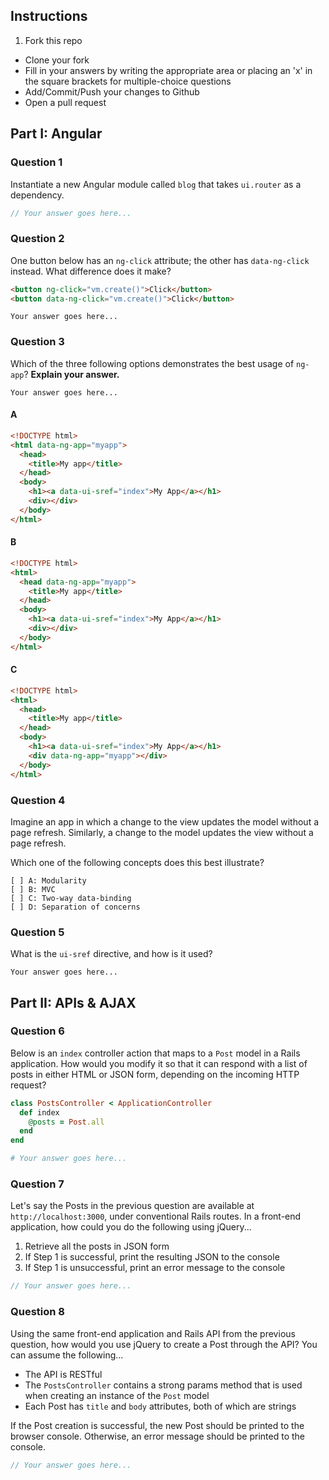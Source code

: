 ## Instructions

1. Fork this repo
- Clone your fork
- Fill in your answers by writing the appropriate area or placing an 'x' in the square brackets for multiple-choice questions
- Add/Commit/Push your changes to Github
- Open a pull request

## Part I: Angular

### Question 1

Instantiate a new Angular module called `blog` that takes `ui.router` as a dependency.

```js
// Your answer goes here...
```

### Question 2

One button below has an `ng-click` attribute; the other has `data-ng-click` instead. What difference does it make?

```html
<button ng-click="vm.create()">Click</button>
<button data-ng-click="vm.create()">Click</button>
```

```text
Your answer goes here...
```

### Question 3

Which of the three following options demonstrates the best usage of `ng-app`? **Explain your answer.**

```text
Your answer goes here...
```

#### A

```html
<!DOCTYPE html>
<html data-ng-app="myapp">
  <head>
    <title>My app</title>
  </head>
  <body>
    <h1><a data-ui-sref="index">My App</a></h1>
    <div></div>
  </body>
</html>
```

#### B

```html
<!DOCTYPE html>
<html>
  <head data-ng-app="myapp">
    <title>My app</title>
  </head>
  <body>
    <h1><a data-ui-sref="index">My App</a></h1>
    <div></div>
  </body>
</html>
```

#### C

```html
<!DOCTYPE html>
<html>
  <head>
    <title>My app</title>
  </head>
  <body>
    <h1><a data-ui-sref="index">My App</a></h1>
    <div data-ng-app="myapp"></div>
  </body>
</html>
```

### Question 4

Imagine an app in which a change to the view updates the model without a page refresh. Similarly, a change to the model updates the view without a page refresh.

Which one of the following concepts does this best illustrate?

```
[ ] A: Modularity
[ ] B: MVC
[ ] C: Two-way data-binding
[ ] D: Separation of concerns
```

### Question 5

What is the `ui-sref` directive, and how is it used?

```text
Your answer goes here...
```

## Part II: APIs & AJAX

### Question 6

Below is an `index` controller action that maps to a `Post` model in a Rails application. How would you modify it so that it can respond with a list of posts in either HTML or JSON form, depending on the incoming HTTP request?

```rb
class PostsController < ApplicationController
  def index
    @posts = Post.all
  end
end
```

```rb
# Your answer goes here...
```

### Question 7

Let's say the Posts in the previous question are available at `http://localhost:3000`, under conventional Rails routes. In a front-end application, how could you do the following using jQuery...
  1. Retrieve all the posts in JSON form
  2. If Step 1 is successful, print the resulting JSON to the console
  3. If Step 1 is unsuccessful, print an error message to the console

```js
// Your answer goes here...
```

### Question 8

Using the same front-end application and Rails API from the previous question, how would you use jQuery to create a Post through the API? You can assume the following...
* The API is RESTful
* The `PostsController` contains a strong params method that is used when creating an instance of the `Post` model
* Each Post has `title` and `body` attributes, both of which are strings

If the Post creation is successful, the new Post should be printed to the browser console. Otherwise, an error message should be printed to the console.

```js
// Your answer goes here...
```
